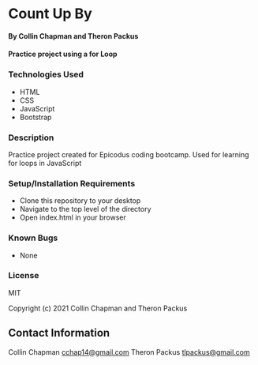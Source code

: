 # Count Up By
#### By Collin Chapman and Theron Packus
#### Practice project using a for Loop

### Technologies Used

* HTML
* CSS
* JavaScript
* Bootstrap

### Description

Practice project created for Epicodus coding bootcamp. Used for learning for loops in JavaScript

###  Setup/Installation Requirements

* Clone this repository to your desktop
* Navigate to the top level of the directory
* Open index.html in your browser

### Known Bugs

* None

### License

MIT

Copyright (c) 2021 Collin Chapman and Theron Packus

##  Contact Information

Collin Chapman cchap14@gmail.com
Theron Packus tlpackus@gmail.com